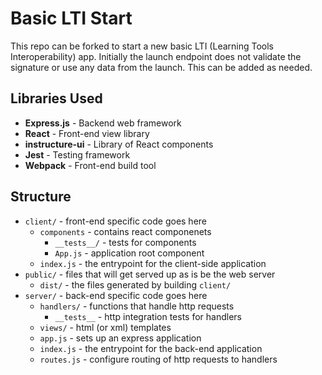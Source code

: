 # Basic LTI Start

This repo can be forked to start a new basic LTI (Learning Tools Interoperability) app. Initially the launch endpoint does not validate the signature or use any data from the launch. This can be added as needed.

## Libraries Used

- **Express.js** - Backend web framework
- **React** - Front-end view library
- **instructure-ui** - Library of React components
- **Jest** - Testing framework
- **Webpack** - Front-end build tool

## Structure
- `client/` - front-end specific code goes here
  - `components` - contains react componenets
    - `__tests__/` - tests for components
    - `App.js` - application root component
  - `index.js` - the entrypoint for the client-side application
- `public/` - files that will get served up as is be the web server
  - `dist/` - the files generated by building `client/`
- `server/` - back-end specific code goes here
  - `handlers/` - functions that handle http requests
    - `__tests__` - http integration tests for handlers
  - `views/` - html (or xml) templates
  - `app.js` - sets up an express application
  - `index.js` - the entrypoint for the back-end application
  - `routes.js` - configure routing of http requests to handlers